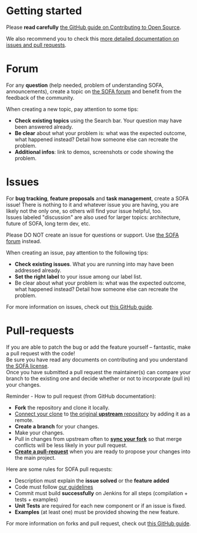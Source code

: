 # Getting started

Please **read carefully** [the GitHub guide on Contributing to Open Source](https://guides.github.com/activities/contributing-to-open-source/).

We also recommend you to check this [more detailed documentation on issues and pull requests](https://help.github.com/categories/collaborating-with-issues-and-pull-requests/).


# Forum

For any **question** (help needed, problem of understanding SOFA, announcements), create a topic on [the SOFA forum](https://www.sofa-framework.org/community/forum/) and benefit from the feedback of the community.

When creating a new topic, pay attention to some tips:

- **Check existing topics** using the Search bar. Your question may have been answered already.
- **Be clear** about what your problem is: what was the expected outcome, what happened instead? Detail how someone else can recreate the problem. 
- **Additional infos**: link to demos, screenshots or code showing the problem. 


# Issues

For **bug tracking**, **feature proposals** and **task management**, create a SOFA issue! There is nothing to it and whatever issue you are having, you are likely not the only one, so others will find your issue helpful, too.  
Issues labeled "discussion" are also used for larger topics: architecture, future of SOFA, long term dev, etc.

Please DO NOT create an issue for questions or support. Use [the SOFA forum](https://www.sofa-framework.org/community/forum/) instead.

When creating an issue, pay attention to the following tips:

- **Check existing issues**. What you are running into may have been addressed already.
- **Set the right label** to your issue among our label list.
- Be clear about what your problem is: what was the expected outcome, what happened instead? Detail how someone else can recreate the problem.

For more information on issues, check out [this GitHub guide](https://guides.github.com/features/issues/).  


# Pull-requests

If you are able to patch the bug or add the feature yourself – fantastic, make a pull request with the code!  
Be sure you have read any documents on contributing and you understand [the SOFA license](https://github.com/sofa-framework/sofa/blob/master/LICENCE.txt).  
Once you have submitted a pull request the maintainer(s) can compare your branch to the existing one and decide whether or not to incorporate (pull in) your changes.

Reminder - How to pull request (from GitHub documentation):

- **Fork** the repository and clone it locally.
- [Connect your clone](https://help.github.com/articles/configuring-a-remote-for-a-fork/) to [the original **upstream** repository](https://github.com/sofa-framework/sofa/) by adding it as a remote.
- **Create a branch** for your changes.
- Make your changes.
- Pull in changes from upstream often to [**sync your fork**](https://help.github.com/articles/syncing-a-fork/) so that merge conflicts will be less likely in your pull request.
- [**Create a pull-request**](https://help.github.com/articles/creating-a-pull-request-from-a-fork/) when you are ready to propose your changes into the main project.

Here are some rules for SOFA pull requests:

- Description must explain the **issue solved** or the **feature added**
- Code must follow [our guidelines](https://github.com/sofa-framework/sofa/blob/master/GUIDELINES.md)
- Commit must build **successfully** on Jenkins for all steps (compilation + tests + examples)
- **Unit Tests** are required for each new component or if an issue is fixed.
- **Examples** (at least one) must be provided showing the new feature.

For more information on forks and pull request, check out [this GitHub guide](https://guides.github.com/activities/forking/).  
